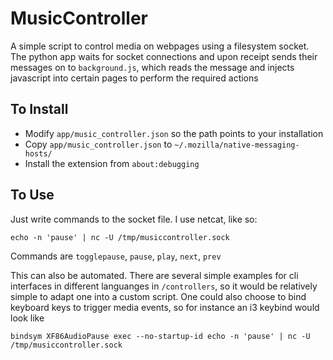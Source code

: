 # MusicController

A simple script to control media on webpages using a filesystem socket. The python app waits for socket connections and upon receipt sends their messages on to `background.js`, which reads the message and injects javascript into certain pages to perform the required actions

## To Install

 - Modify `app/music_controller.json` so the path points to your installation
 - Copy `app/music_controller.json` to `~/.mozilla/native-messaging-hosts/`
 - Install the extension from `about:debugging`

## To Use

Just write commands to the socket file. I use netcat, like so:

	echo -n 'pause' | nc -U /tmp/musiccontroller.sock

Commands are `togglepause`, `pause`, `play`, `next`, `prev`

This can also be automated. There are several simple examples for cli interfaces in different languanges in `/controllers`, so it would be relatively simple to adapt one into a custom script. One could also choose to bind keyboard keys to trigger media events, so for instance an i3 keybind would look like

	bindsym XF86AudioPause exec --no-startup-id echo -n 'pause' | nc -U /tmp/musiccontroller.sock
